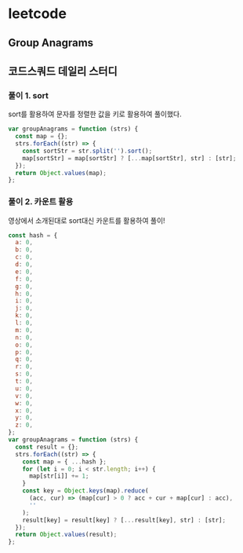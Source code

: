 # leetcode

## Group Anagrams

## 코드스쿼드 데일리 스터디

### 풀이 1. sort

sort를 활용하여 문자를 정렬한 값을 키로 활용하여 풀이했다.

```js
var groupAnagrams = function (strs) {
  const map = {};
  strs.forEach((str) => {
    const sortStr = str.split('').sort();
    map[sortStr] = map[sortStr] ? [...map[sortStr], str] : [str];
  });
  return Object.values(map);
};
```

### 풀이 2. 카운트 활용

영상에서 소개된대로 sort대신 카운트를 활용하여 풀이!

```js
const hash = {
  a: 0,
  b: 0,
  c: 0,
  d: 0,
  e: 0,
  f: 0,
  g: 0,
  h: 0,
  i: 0,
  j: 0,
  k: 0,
  l: 0,
  m: 0,
  n: 0,
  o: 0,
  p: 0,
  q: 0,
  r: 0,
  s: 0,
  t: 0,
  u: 0,
  v: 0,
  w: 0,
  x: 0,
  y: 0,
  z: 0,
};
var groupAnagrams = function (strs) {
  const result = {};
  strs.forEach((str) => {
    const map = { ...hash };
    for (let i = 0; i < str.length; i++) {
      map[str[i]] += 1;
    }
    const key = Object.keys(map).reduce(
      (acc, cur) => (map[cur] > 0 ? acc + cur + map[cur] : acc),
      ''
    );
    result[key] = result[key] ? [...result[key], str] : [str];
  });
  return Object.values(result);
};
```
